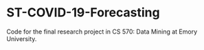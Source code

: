 # ST-COVID-19-Forecasting
Code for the final research project in CS 570: Data Mining at Emory University.
